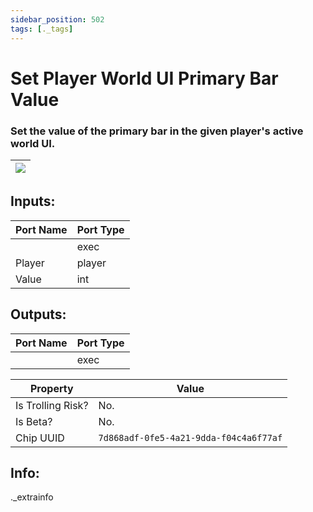 ```yaml
---
sidebar_position: 502
tags: [._tags]
---
```


# Set Player World UI Primary Bar Value


### Set the value of the primary bar in the given player's active world UI.

| ![](https://images-ext-2.discordapp.net/external/MPmIaQzlEPmgGWlgi-WxBBXt0Bjv_zWPkg1y1f_sy3s/https/www.recroomcircuits.com/image/circuit/absolute-value?width=206&height=108) |
|-----|

## Inputs:
| Port Name | Port Type |
|-----------|-----------|
|  | exec |
| Player | player |
| Value | int |

## Outputs:
| Port Name | Port Type |
|-----------|-----------|
|  | exec | 

| Property  | Value |
|-------------------|-----------|
| Is Trolling Risk? | No. |
| Is Beta? | No. |
| Chip UUID | `7d868adf-0fe5-4a21-9dda-f04c4a6f77af` |

## Info:
._extrainfo